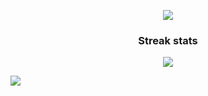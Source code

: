 
<p align="center">
  <a href="https://github.com/ivanga">
    <img src="http://github-profile-summary-cards.vercel.app/api/cards/profile-details?username=ivanga&theme=monokai"/>
  </a>
</p>

<h3 align="center">Streak stats</h3>
<p align="center">
  <a href="https://github.com/ivanga">
    <img src="http://github-readme-streak-stats.herokuapp.com?user=ivanga&theme=dark&hide_border=true"/>
  </a>
</p>

<a href="https://hits.seeyoufarm.com"><img src="https://hits.seeyoufarm.com/api/count/incr/badge.svg?url=https%3A%2F%2Fgithub.com%2Fivanga&count_bg=%233D6EC8&title_bg=%23555555&icon=&icon_color=%23E7E7E7&title=Views&edge_flat=false"/></a>



